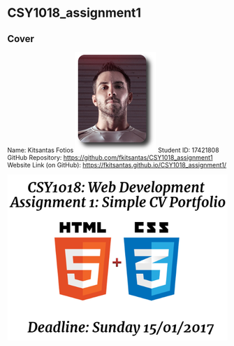 # CSY1018_assignment1

## Cover 

Name: Kitsantas Fotios   <img src="images/gill.png" alt="Me" /> 
Student ID: 17421808    
GitHub Repository: https://github.com/fkitsantas/CSY1018_assignment1    
Website Link (on GitHub): https://fkitsantas.github.io/CSY1018_assignment1/    

<img src="images/cover.png" alt="Cover" />